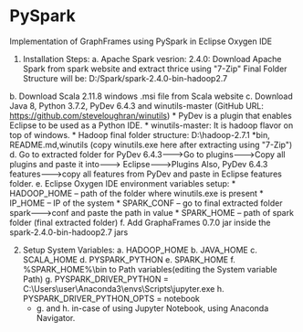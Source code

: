 # PySpark
Implementation of GraphFrames using PySpark in Eclipse Oxygen IDE

1. Installation Steps:
  a. Apache Spark vesrion: 2.4.0: Download Apache Spark from spark website and extract thrice using "7-Zip"
     Final Folder Structure will be: D:/Spark/spark-2.4.0-bin-hadoop2.7
     
  b. Download Scala 2.11.8 windows .msi file from Scala website
  c. Download Java 8, Python 3.7.2, PyDev 6.4.3 and winutils-master (GitHub URL: https://github.com/steveloughran/winutils)
      * PyDev is a plugin that enables Eclipse to be used as a Python IDE.
      * winutils-master: It is hadoop flavor on top of windows.
      * Hadoop final folder structure: D:\hadoop-2.7.1
          *bin, README.md,winutils (copy winutils.exe here after extracting using "7-Zip") 
  d.  Go to extracted folder for PyDev 6.4.3--->Go to plugins--->Copy all plugins and paste it into---> Eclipse--->Plugins
      Also, PyDev 6.4.3 features--->copy all features from PyDev and paste in Eclipse features folder.
  e. Eclipse Oxygen IDE environment variables setup:
       * HADOOP_HOME – path of the folder where winutils.exe is present
       * IP_HOME – IP of the system 
       * SPARK_CONF – go to final extracted folder spark--->conf and paste the path in value
       * SPARK_HOME – path of spark folder (final extracted folder)
  f. Add GraphaFrames 0.7.0 jar inside the spark-2.4.0-bin-hadoop2.7 jars
  
2. Setup System Variables:
  a. HADOOP_HOME
  b. JAVA_HOME
  c. SCALA_HOME
  d. PYSPARK_PYTHON
  e. SPARK_HOME
  f. %SPARK_HOME%\bin to Path variables(editing the System variable Path)
  g. PYSPARK_DRIVER_PYTHON = C:\Users\user\Anaconda3\envs\Scripts\jupyter.exe
  h. PYSPARK_DRIVER_PYTHON_OPTS = notebook
      * g. and h. in-case of using Jupyter Notebook, using Anaconda Navigator.
